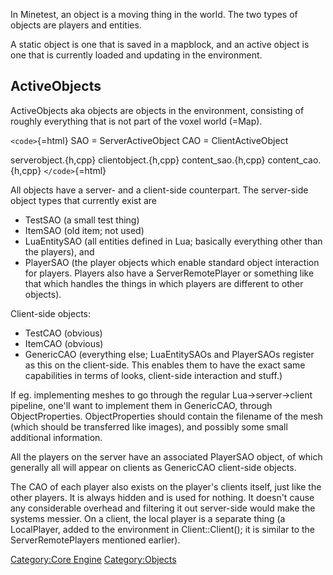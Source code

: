 In Minetest, an object is a moving thing in the world. The two types of objects are players and entities.

A static object is one that is saved in a mapblock, and an active object is one that is currently loaded and updating in the environment.

## ActiveObjects

ActiveObjects aka objects are objects in the environment, consisting of roughly everything that is not part of the voxel world (=Map).

`<code>`{=html} SAO = ServerActiveObject CAO = ClientActiveObject

serverobject.{h,cpp} clientobject.{h,cpp} content_sao.{h,cpp} content_cao.{h,cpp} `</code>`{=html}

All objects have a server- and a client-side counterpart. The server-side object types that currently exist are

-   TestSAO (a small test thing)
-   ItemSAO (old item; not used)
-   LuaEntitySAO (all entities defined in Lua; basically everything other than the players), and
-   PlayerSAO (the player objects which enable standard object interaction for players. Players also have a ServerRemotePlayer or something like that which handles the things in which players are different to other objects).

Client-side objects:

-   TestCAO (obvious)
-   ItemCAO (obvious)
-   GenericCAO (everything else; LuaEntitySAOs and PlayerSAOs register as this on the client-side. This enables them to have the exact same capabilities in terms of looks, client-side interaction and stuff.)

If eg. implementing meshes to go through the regular Lua-\>server-\>client pipeline, one\'ll want to implement them in GenericCAO, through ObjectProperties. ObjectProperties should contain the filename of the mesh (which should be transferred like images), and possibly some small additional information.

All the players on the server have an associated PlayerSAO object, of which generally all will appear on clients as GenericCAO client-side objects.

The CAO of each player also exists on the player\'s clients itself, just like the other players. It is always hidden and is used for nothing. It doesn\'t cause any considerable overhead and filtering it out server-side would make the systems messier. On a client, the local player is a separate thing (a LocalPlayer, added to the environment in Client::Client(); it is similar to the ServerRemotePlayers mentioned earlier).

[Category:Core Engine](Category:Core_Engine "wikilink") [Category:Objects](Category:Objects "wikilink")
